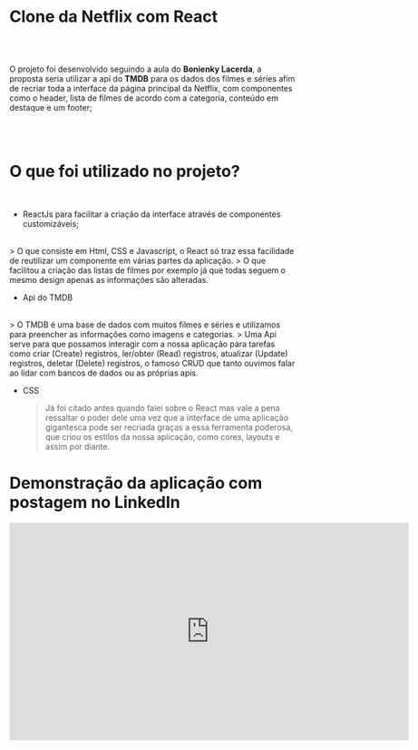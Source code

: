 # Clone da Netflix com React

</br>
</br>

O projeto foi desenvolvido seguindo a aula do **Bonienky Lacerda**, a proposta seria utilizar a api do **TMDB** para os dados dos filmes e séries afim de recriar toda a interface da página principal da Netflix, com componentes como o header, lista de filmes de acordo com a categoria, conteúdo em destaque e um footer;

</br>
</br>

# O que foi utilizado no projeto?

</br>

- ReactJs para facilitar a criação da interface através de componentes customizáveis;
</br>
	 > O que consiste em Html, CSS e Javascript, o React só traz essa facilidade de reutilizar um componente em várias partes da aplicação.
	 > O que facilitou a criação das listas de filmes por exemplo já que todas seguem o mesmo design apenas as informações são alteradas.
</br>

- Api do TMDB
</br>
	> O TMDB é uma base de dados com muitos filmes e séries e utilizamos para preencher as informações como imagens e categorias.
	> Uma Api serve para que possamos interagir com a nossa aplicação para tarefas como criar (Create) registros, ler/obter (Read) registros, atualizar (Update) registros, deletar (Delete) registros, o famoso CRUD que tanto ouvimos falar ao lidar com bancos de dados ou as próprias apis.
	
</br>

- CSS
	> Já foi citado antes quando falei sobre o React mas vale a pena ressaltar o poder dele uma vez que a interface de uma aplicação gigantesca pode ser recriada graças a essa ferramenta poderosa, que criou os estilos da nossa aplicação, como cores, layouts e assim por diante.

# Demonstração da aplicação com postagem no LinkedIn

<iframe src="https://www.linkedin.com/embed/feed/update/urn:li:ugcPost:6706987924308684800?compact=1" height="384" width="704" frameborder="0" allowfullscreen="" title="Publicação incorporada"></iframe>

